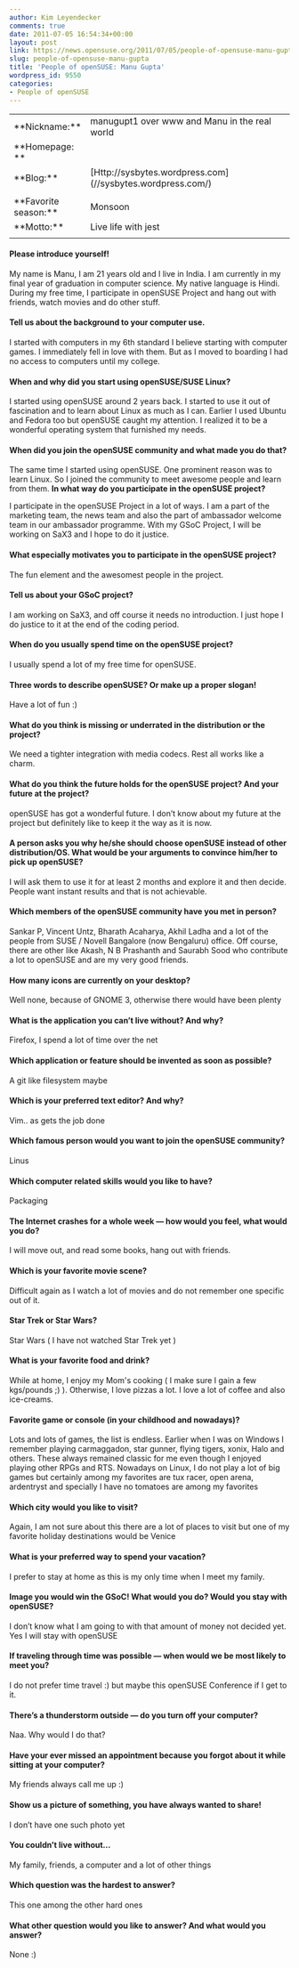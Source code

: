 ```yaml
---
author: Kim Leyendecker
comments: true
date: 2011-07-05 16:54:34+00:00
layout: post
link: https://news.opensuse.org/2011/07/05/people-of-opensuse-manu-gupta/
slug: people-of-opensuse-manu-gupta
title: 'People of openSUSE: Manu Gupta'
wordpress_id: 9550
categories:
- People of openSUSE
---
```



<table cellpadding="2" width="643" cellspacing="0" > 
<tbody >
<tr >

<td width="105" >**Nickname:**
</td>

<td width="520" >manugupt1 over www and Manu in the real world
</td>

<td width="5" >
</td>
</tr>
<tr >

<td width="105" >**Homepage: **
</td>

<td width="520" >
</td>

<td width="5" >
</td>
</tr>
<tr >

<td width="105" >**Blog:**
</td>

<td width="520" >[Http://sysbytes.wordpress.com](//sysbytes.wordpress.com/)
</td>

<td width="5" >
</td>
</tr>
<tr >

<td width="105" >
</td>

<td width="520" >
</td>

<td width="5" >
</td>
</tr>
<tr >

<td width="105" >**Favorite season:**
</td>

<td width="520" >Monsoon
</td>

<td width="5" >
</td>
</tr>
<tr >

<td width="105" >**Motto:**
</td>

<td width="520" >Live life with jest
</td>

<td width="5" >
</td>
</tr>
<tr >

<td width="105" >
</td>

<td width="520" >
</td>

<td width="5" >
</td>
</tr>
</tbody>
</table>


#### <!-- more -->




#### Please introduce yourself!


My name is Manu, I am 21 years old and I live in India. I am currently in my final year of graduation in computer science. My native language is Hindi. During my free time, I participate in openSUSE Project and hang out with friends, watch movies and do other stuff.


#### Tell us about the background to your computer use.


I started with computers in my 6th standard I believe starting with computer games. I immediately fell in love with them. But as I moved to boarding I had no access to computers until my college.


#### When and why did you start using openSUSE/SUSE Linux?


I started using openSUSE around 2 years back. I started to use it out of fascination and to learn about Linux as much as I can. Earlier I used Ubuntu and Fedora too but openSUSE caught my attention. I realized it to be a wonderful operating system that furnished my needs.


#### When did you join the openSUSE community and what made you do that?


The same time I started using openSUSE. One prominent reason was to learn Linux. So I joined the community  to meet awesome people and learn from them.
**In what way do you participate in the openSUSE project?**

I participate in the openSUSE Project in a lot of ways. I am a part of the marketing team, the news team and also the part of ambassador welcome team in our ambassador programme. With my GSoC Project, I will be working on SaX3 and I hope to do it justice.


#### What especially motivates you to participate in the openSUSE project?


The fun element and the awesomest people in the project.


#### Tell us about your GSoC project?


I am working on SaX3, and off course it needs no introduction. I just hope I do justice to it at the end of the coding period.


#### When do you usually spend time on the openSUSE project?


I usually spend a lot of my free time for openSUSE.


#### Three words to describe openSUSE? Or make up a proper slogan!


Have a lot of fun :)


#### What do you think is missing or underrated in the distribution or the project?


We need a tighter integration with media codecs. Rest all works like a charm.


#### What do you think the future holds for the openSUSE project? And your future at the project?


openSUSE has got a wonderful future. I don’t know about my future at the project but definitely like to keep it the way as it is now.


#### A person asks you why he/she should choose openSUSE instead of other distribution/OS. What would be your arguments to convince him/her to pick up openSUSE?


I will ask them to use it for at least 2 months and explore it and then decide. People want instant results and that is not achievable.


#### Which members of the openSUSE community have you met in person?


Sankar P, Vincent Untz, Bharath Acaharya, Akhil Ladha and a lot of the people from SUSE / Novell Bangalore (now Bengaluru) office. Off course, there are other like Akash, N B Prashanth and Saurabh Sood who contribute a lot to openSUSE and are my very good friends.


#### How many icons are currently on your desktop?


Well none, because of GNOME 3, otherwise there would have been plenty


#### What is the application you can’t live without? And why?


Firefox, I spend a lot of time over the net


#### Which application or feature should be invented as soon as possible?


A git like filesystem maybe


#### Which is your preferred text editor? And why?


Vim.. as gets the job done


#### Which famous person would you want to join the openSUSE community?


Linus


#### Which computer related skills would you like to have?


Packaging


#### The Internet crashes for a whole week — how would you feel, what would you do?


I will move out, and read some books, hang out with friends.


#### Which is your favorite movie scene?


Difficult again as I watch a lot of movies and do not remember one specific out of it.


#### Star Trek or Star Wars?


Star Wars ( I have not watched Star Trek yet )


#### What is your favorite food and drink?


While at home, I enjoy my Mom's cooking ( I make sure I gain a few kgs/pounds ;) ). Otherwise, I love pizzas a lot. I love a lot of coffee and also ice-creams.


#### Favorite game or console (in your childhood and nowadays)?


Lots and lots of games, the list is endless. Earlier when I was on Windows I remember playing carmaggadon, star gunner, flying tigers, xonix, Halo and others. These always remained classic for me even though I enjoyed playing other RPGs and RTS. Nowadays on Linux, I do not play a lot of big games but certainly among my favorites are tux racer, open arena, ardentryst and specially I have no tomatoes are among my favorites


#### Which city would you like to visit?


Again, I am not sure about this there are a lot of places to visit but one of my favorite holiday destinations would be Venice


#### What is your preferred way to spend your vacation?


I prefer to stay at home as this is my only time when I meet my family.


#### Image you would win the GSoC! What would you do? Would you stay with openSUSE? 


I don’t know what I am going to with that amount of money not decided yet. Yes I will stay with openSUSE


#### If traveling through time was possible — when would we be most likely to meet you?


I do not prefer time travel :) but maybe this openSUSE Conference if I get to it.


#### There’s a thunderstorm outside — do you turn off your computer?


Naa. Why would I do that?


#### Have your ever missed an appointment because you forgot about it while sitting at your computer?


My friends always call me up :)


#### Show us a picture of something, you have always wanted to share!


I don’t have one such photo yet


#### You couldn’t live without…


My family, friends, a computer and a lot of other things


#### Which question was the hardest to answer?


This one among the other hard ones


#### What other question would you like to answer? And what would you answer?


None :)
